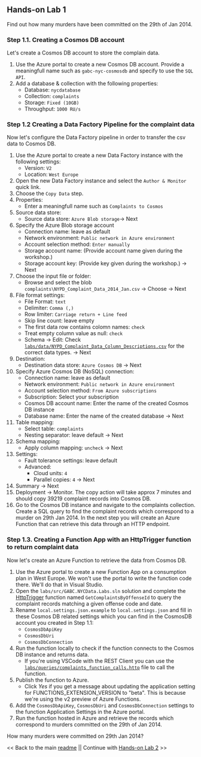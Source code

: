 ## Hands-on Lab 1

Find out how many murders have been committed on the 29th of Jan 2014.

### Step 1.1. Creating a Cosmos DB account

Let's create a Cosmos DB account to store the complain data.

1. Use the Azure portal to create a new Cosmos DB account. Provide a meaningfull name such as `gabc-nyc-cosmosdb` and specify to use the `SQL API`.
2. Add a database & collection with the following properties:
    - Database: `nycdatabase`
    - Collection: `complaints`
    - Storage: `Fixed (10GB)`
    - Throughput: `1000 RU/s`

### Step 1.2 Creating a Data Factory Pipeline for the complaint data

Now let's configure the Data Factory pipeline in order to transfer the csv data to Cosmos DB.

1. Use the Azure portal to create a new Data Factory instance with the following settings:
    - Version: `V2`
    - Location: `West Europe`
2. Open the new Data Factory instance and select the `Author & Monitor` quick link. 
3. Choose the `Copy Data` step.
4. Properties:
    - Enter a meaningfull name such as `Complaints to Cosmos`
5. Source data store:
    - Source data store: `Azure Blob storage`-> Next
6. Specify the Azure Blob storage account
    - Connection name: leave as default
    - Network environment: `Public network in Azure environment`
    - Account selection method: `Enter manually`
    - Storage account name: (Provide account name given during the workshop.)
    - Storage account key: (Provide key given during the workshop.) -> Next
7. Choose the input file or folder:
    - Browse and select the blob `complaints\NYPD_Complaint_Data_2014_Jan.csv` -> Choose -> Next
8. File format settings:
    - File Format: `text`
    - Delimiter: `Comma (,)`
    - Row limiter: `Carriage return + Line feed`
    - Skip line count: leave empty
    - The first data row contains colomn names: `check`
    - Treat empty column value as null: `check`
    - Schema -> Edit: Check [`labs/data/NYPD_Complaint_Data_Column_Descriptions.csv`](labs/data/NYPD_Complaint_Data_Column_Descriptions.csv) for the correct data types. -> Next
9. Destination:
    - Destination data store: `Azure Cosmos DB` -> Next
10. Specify Azure Cosmos DB (NoSQL) connection:
    - Connection name: leave as default
    - Network environment: `Public network in Azure environment`
    - Account selection method: `From Azure subscriptions`
    - Subscription: Select your subscription
    - Cosmos DB account name: Enter the name of the created Cosmos DB instance
    - Database name: Enter the name of the created database -> Next
11. Table mapping:
    - Select table: `complaints` 
    - Nesting separator: leave default -> Next
12. Schema mapping:
    - Apply column mapping: `uncheck` -> Next
13.  Settings:
     - Fault tolerance settings: leave default
     - Advanced:
        - Cloud units: `4`
        - Parallel copies: `4` -> Next
14. Summary -> Next
15. Deployment -> Monitor. The copy action will take approx 7 minutes and should copy 39219 complaint records into Cosmos DB.
16. Go to the Cosmos DB instance and navigate to the complaints collection. Create a SQL query to find the complaint records which correspond to a murder on 29th Jan 2014. In the next step you will create an Azure Function that can retrieve this data through an HTTP endpoint.

### Step 1.3. Creating a Function App with an HttpTrigger function to return complaint data

Now let's create an Azure Function to retrieve the data from Cosmos DB.

1. Use the Azure portal to create a new Function App on a consumption plan in West Europe. We won't use the portal to write the function code there. We'll do that in Visual Studio.
2. Open the `labs/src/GABC.NYCData.Labs.sln` solution and complete the [HttpTrigger](https://docs.microsoft.com/en-us/azure/azure-functions/functions-bindings-http-webhook) function named `GetComplaintsByOffenseId` to query the complaint records matching a given offense code and date. 
3. Rename `local.settings.json.example` to `local.settings.json` and fill in these Cosmos DB related settings which you can find in the CosmosDB account you created in Step 1.1:
    - `CosmosDbApiKey`
    - `CosmosDbUri`
    - `CosmosDbConnection`
4. Run the function locally to check if the function connects to the Cosmos DB instance and returns data. 
    - If you're using VSCode with the REST Client you can use the [`labs/queries/complaints_function_calls.http`](labs/queries/complaints_function_calls.http) file to call the function.
5. Publish the function to Azure. 
    - Click _Yes_ if you get a message about updating the application setting for FUNCTIONS_EXTENSION_VERSION to "beta". This is because we're using the v2 preview of Azure Functions.
6. Add the `CosmosDbApiKey`, `CosmosDbUri` and `CosmosDbConnection` settings to the function Application Settings in the Azure portal.
7. Run the function hosted in Azure and retrieve the records which correspond to murders committed on the 29th of Jan 2014. 

How many murders were committed on 29th Jan 2014?

<< Back to the main [readme](readme.md) || Continue with [Hands-on Lab 2](lab2.md) >>
 